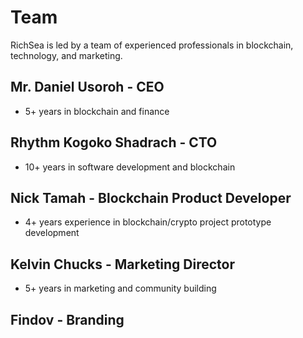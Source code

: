 # Team

RichSea is led by a team of experienced professionals in blockchain, technology, and marketing.

## Mr. Daniel Usoroh - CEO
- 5+ years in blockchain and finance

## Rhythm Kogoko Shadrach - CTO
- 10+ years in software development and blockchain

## Nick Tamah - Blockchain Product Developer
- 4+ years experience in blockchain/crypto project prototype development

## Kelvin Chucks - Marketing Director
- 5+ years in marketing and community building

## Findov - Branding

